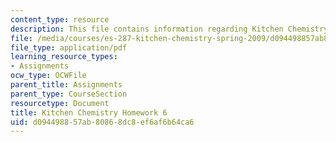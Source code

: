 ```yaml
---
content_type: resource
description: This file contains information regarding Kitchen Chemistry Homework 6.
file: /media/courses/es-287-kitchen-chemistry-spring-2009/d094498857ab80868dc8ef6af6b64ca6_MITES_287S09_assn06_Week06.pdf
file_type: application/pdf
learning_resource_types:
- Assignments
ocw_type: OCWFile
parent_title: Assignments
parent_type: CourseSection
resourcetype: Document
title: Kitchen Chemistry Homework 6
uid: d0944988-57ab-8086-8dc8-ef6af6b64ca6
---
```

